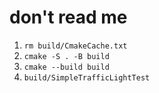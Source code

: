 # don't read me

1. `rm build/CmakeCache.txt`
2. `cmake -S . -B build`
3. `cmake --build build`
4. `build/SimpleTrafficLightTest`

